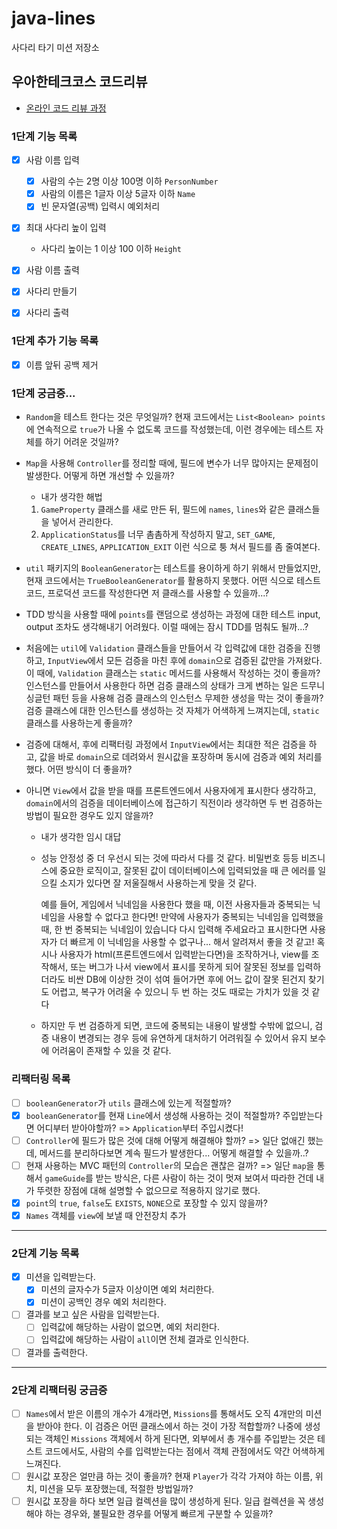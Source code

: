 # java-lines

사다리 타기 미션 저장소

## 우아한테크코스 코드리뷰

- [온라인 코드 리뷰 과정](https://github.com/woowacourse/woowacourse-docs/blob/master/maincourse/README.md)

### 1단계 기능 목록

- [x] 사람 이름 입력
    - [x] 사람의 수는 2명 이상 100명 이하 `PersonNumber`
    - [x] 사람의 이름은 1글자 이상 5글자 이하 `Name`
    - [x] 빈 문자열(공백) 입력시 예외처리

- [x] 최대 사다리 높이 입력
    - 사다리 높이는 1 이상 100 이하 `Height`

- [x] 사람 이름 출력
- [x] 사다리 만들기
- [x] 사다리 출력

### 1단계 추가 기능 목록

- [x] 이름 앞뒤 공백 제거

### 1단계 궁금증...

- `Random`을 테스트 한다는 것은 무엇일까? 현재 코드에서는 `List<Boolean> points`에 연속적으로 `true`가 나올 수 없도록 코드를 작성했는데, 이런 경우에는 테스트 자체를 하기 어려운
  것일까?
- `Map`을 사용해 `Controller`를 정리할 때에, 필드에 변수가 너무 많아지는 문제점이 발생한다. 어떻게 하면 개선할 수 있을까?
    - 내가 생각한 해법

    1. `GameProperty` 클래스를 새로 만든 뒤, 필드에 `names`, `lines`와 같은 클래스들을 넣어서 관리한다.
    2. `ApplicationStatus`를 너무 촘촘하게 작성하지 말고, `SET_GAME`, `CREATE_LINES`, `APPLICATION_EXIT` 이런 식으로 퉁 쳐서 필드를 좀 줄여본다.

- `util` 패키지의 `BooleanGenerator`는 테스트를 용이하게 하기 위해서 만들었지만, 현재 코드에서는 `TrueBooleanGenerator`를 활용하지 못했다. 어떤 식으로 테스트 코드, 프로덕션
  코드를 작성한다면 저 클래스를 사용할 수 있을까...?

- TDD 방식을 사용할 때에 `points`를 랜덤으로 생성하는 과정에 대한 테스트 input, output 조차도 생각해내기 어려웠다. 이럴 때에는 잠시 TDD를 멈춰도 될까...?

- 처음에는 `util`에 `Validation` 클래스들을 만들어서 각 입력값에 대한 검증을 진행하고, `InputView`에서 모든 검증을 마친 후에 `domain`으로 검증된 값만을 가져왔다. 이
  때에, `Validation` 클래스는 `static` 메서드를 사용해서 작성하는 것이 좋을까? 인스턴스를 만들어서 사용한다 하면 검증 클래스의 상태가 크게 변하는 일은 드무니 싱글턴 패턴 등을 사용해 검증
  클래스의 인스턴스 무제한 생성을 막는 것이 좋을까? 검증 클래스에 대한 인스턴스를 생성하는 것 자체가 어색하게 느껴지는데, `static` 클래스를 사용하는게 좋을까?

- 검증에 대해서, 후에 리팩터링 과정에서 `InputView`에서는 최대한 적은 검증을 하고, 값을 바로 `domain`으로 데려와서 원시값을 포장하며 동시에 검증과 예외 처리를 했다. 어떤 방식이 더 좋을까?
- 아니면 `View`에서 값을 받을 때를 프론트엔드에서 사용자에게 표시한다 생각하고, `domain`에서의 검증을 데이터베이스에 접근하기 직전이라 생각하면 두 번 검증하는 방법이 필요한 경우도 있지 않을까?

    - 내가 생각한 임시 대답
    - 성능 안정성 중 더 우선시 되는 것에 따라서 다를 것 같다. 비밀번호 등등 비즈니스에 중요한 로직이고, 잘못된 값이 데이터베이스에 입력되었을 때 큰 에러를 일으킬 소지가 있다면 잘 저울질해서 사용하는게
      맞을 것 같다.

      예를 들어, 게임에서 닉네임을 사용한다 했을 때, 이전 사용자들과 중복되는 닉네임을 사용할 수 없다고 한다면!
      만약에 사용자가 중복되는 닉네임을 입력했을 때, 한 번 중복되는 닉네임이 있습니다 다시 입력해 주세요라고 표시한다면
      사용자가 더 빠르게 이 닉네임을 사용할 수 없구나... 해서 알려져서 좋을 것 같고!
      혹시나 사용자가 html(프론트엔드에서 입력받는다면)을 조작하거나, view를 조작해서, 또는 버그가 나서 view에서 표시를 못하게 되어 잘못된 정보를 입력하더라도 비싼 DB에 이상한 것이 섞여 들어가면
      후에 어느 값이 잘못 된건지 찾기도 어렵고, 복구가 어려울 수 있으니 두 번 하는 것도 때로는 가치가 있을 것 같다
    - 하지만 두 번 검증하게 되면, 코드에 중복되는 내용이 발생할 수밖에 없으니, 검증 내용이 변경되는 경우 등에 유연하게 대처하기 어려워질 수 있어서 유지 보수에 어려움이 존재할 수 있을 것 같다.

### 리팩터링 목록

- [ ] `booleanGenerator`가 `utils` 클래스에 있는게 적절할까?
- [x] `booleanGenerator`를 현재 `Line`에서 생성해 사용하는 것이 적절할까? 주입받는다면 어디부터 받아야할까? => `Application`부터 주입시켰다!
- [ ] `Controller`에 필드가 많은 것에 대해 어떻게 해결해야 할까? => 일단 없애긴 했는데, 메서드를 분리하다보면 계속 필드가 발생한다... 어떻게 해결할 수 있을까..?
- [ ] 현재 사용하는 MVC 패턴의 `Controller`의 모습은 괜찮은 걸까? => 일단 `map`을 통해서 `gameGuide`를 받는 방식은, 다른 사람이 하는 것이 멋져 보여서 따라한 건데 내가 뚜렷한
  장점에 대해 설명할 수 없으므로 적용하지 않기로 했다.
- [x] `point`의 `true`, `false`도 `EXISTS`, `NONE`으로 포장할 수 있지 않을까?
- [x] `Names` 객체를 `view`에 보낼 때 안전장치 추가

---

### 2단계 기능 목록

- [x] 미션을 입력받는다.
    - [x] 미션의 글자수가 5글자 이상이면 예외 처리한다.
    - [x] 미션이 공백인 경우 예외 처리한다.

- [ ] 결과를 보고 싶은 사람을 입력받는다.
    - [ ] 입력값에 해당하는 사람이 없으면, 예외 처리한다.
    - [ ] 입력값에 해당하는 사람이 `all`이면 전체 결과로 인식한다.

- [ ] 결과를 출력한다.

---

### 2단계 리팩터링 궁금증

- [ ] `Names`에서 받은 이름의 개수가 4개라면, `Missions`를 통해서도 오직 4개만의 미션을 받아야 한다. 이 검증은 어떤 클래스에서 하는 것이 가장 적합할까? 나중에 생성되는
  객체인 `Missions` 객체에서 하게 된다면, 외부에서 총 개수를 주입받는 것은 테스트 코드에서도, 사람의 수를 입력받는다는 점에서 객체 관점에서도 약간 어색하게 느껴진다.
- [ ] 원시값 포장은 얼만큼 하는 것이 좋을까? 현재 `Player`가 각각 가져야 하는 이름, 위치, 미션을 모두 포장했는데, 적절한 방법일까?
- [ ] 원시값 포장을 하다 보면 일급 컬렉션을 많이 생성하게 된다. 일급 컬렉션을 꼭 생성해야 하는 경우와, 불필요한 경우를 어떻게 빠르게 구분할 수 있을까?
